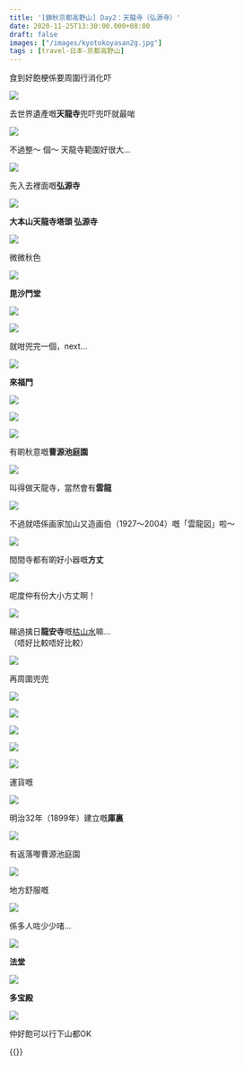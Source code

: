 ```yaml
---
title: '[錦秋京都高野山] Day2：天龍寺（弘源寺）'
date: 2020-11-25T13:30:00.000+08:00
draft: false
images: ["/images/kyotokoyasan2g.jpg"]
tags : [travel-日本-京都高野山]
---
```


食到好飽梗係要周圍行消化吓

![](/images/kyotokoyasan2g1.jpg)

去世界遺產嘅**天龍寺**兜吓兜吓就最啱

![](/images/kyotokoyasan2g2.jpg)

不過整～ 個～ 天龍寺範圍好很大...  

![](/images/kyotokoyasan2g3.jpg)

先入去裡面嘅**弘源寺**  

![](/images/kyotokoyasan2g.jpg)

**大本山天龍寺塔頭 弘源寺**  

![](/images/kyotokoyasan2g4.jpg)

微微秋色

![](/images/kyotokoyasan2g5.jpg)

**毘沙門堂**  

![](/images/kyotokoyasan2g6.jpg)

![](/images/kyotokoyasan2g7.jpg)

就咁兜完一個，next...  

![](/images/kyotokoyasan2g8.jpg)

**來福門**  

![](/images/kyotokoyasan2g9.jpg)

![](/images/kyotokoyasan2g10.jpg)

![](/images/kyotokoyasan2g11.jpg)

有啲秋意嘅**曹源池庭園**  

![](/images/kyotokoyasan2g12.jpg)

叫得做天龍寺，當然會有**雲龍**  

![](/images/kyotokoyasan2g13.jpg)

不過就唔係画家加山又造画伯（1927～2004）嘅「雲龍図」啦～

![](/images/kyotokoyasan2g14.jpg)

間間寺都有啲好小器嘅**方丈**  

![](/images/kyotokoyasan2g15.jpg)

呢度仲有份大小方丈啊！

![](/images/kyotokoyasan2g16.jpg)

睇過擒日**龍安寺**嘅[枯山水](https://hidie.net/kyotokoyasan1h/)嘛...  
（唔好比較唔好比較）  

![](/images/kyotokoyasan2g17.jpg)

再周圍兜兜

![](/images/kyotokoyasan2g18.jpg)

![](/images/kyotokoyasan2g19.jpg)

![](/images/kyotokoyasan2g20.jpg)

![](/images/kyotokoyasan2g21.jpg)

![](/images/kyotokoyasan2g22.jpg)

運貨嘅

![](/images/kyotokoyasan2g23.jpg)

明治32年（1899年）建立嘅**庫裏**  

![](/images/kyotokoyasan2g24.jpg)

有返落嚟曹源池庭園

![](/images/kyotokoyasan2g25.jpg)

地方舒服嘅

![](/images/kyotokoyasan2g26.jpg)

係多人咗少少啫...

![](/images/kyotokoyasan2g27.jpg)

**法堂**  

![](/images/kyotokoyasan2g28.jpg)

**多宝殿**  

![](/images/kyotokoyasan2g29.jpg)

仲好飽可以行下山都OK



  
{{<kyotokoyasan>}}  
